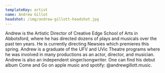 ```yaml
---
templateKey: artist
name: Andrew Gillot
headshot: /img/andrew-gillott-headshot.jpg
---
```

Andrew is the Artistic Director of Creative Edge School of Arts in Abbotsford, where he has directed dozens of plays and musicals over the past ten years. He is currently directing Newsies which premieres this spring. Andrew is a graduate of the UFV and UVic Theatre programs where he was involved in many productions as an actor, director, and musician. Andrew is also an independent singer/songwriter. One can find his debut album Come and Go on apple music and spotify: @andrewgillott.music.